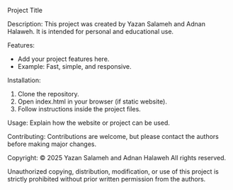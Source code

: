 Project Title

Description:
This project was created by Yazan Salameh and Adnan Halaweh. It is intended for personal and educational use.

Features:
- Add your project features here.
- Example: Fast, simple, and responsive.

Installation:
1. Clone the repository.
2. Open index.html in your browser (if static website).
3. Follow instructions inside the project files.

Usage:
Explain how the website or project can be used.

Contributing:
Contributions are welcome, but please contact the authors before making major changes.

Copyright:
© 2025 Yazan Salameh and Adnan Halaweh
All rights reserved.

Unauthorized copying, distribution, modification, or use of this project is strictly prohibited without prior written permission from the authors.
